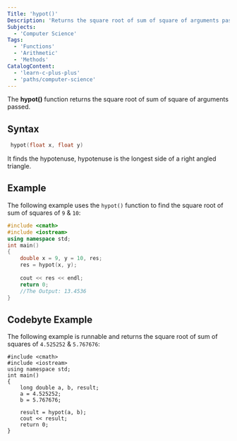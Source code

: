 ```yaml
---
Title: 'hypot()'
Description: 'Returns the square root of sum of square of arguments passed.'
Subjects:
  - 'Computer Science'
Tags:
  - 'Functions'
  - 'Arithmetic'
  - 'Methods'
CatalogContent:
  - 'learn-c-plus-plus'
  - 'paths/computer-science'
---
```


The **hypot()** function returns the square root of sum of square of arguments passed.

## Syntax

```cpp
 hypot(float x, float y)
```

It finds the hypotenuse, hypotenuse is the longest side of a right angled triangle.

## Example

The following example uses the `hypot()` function to find the square root of sum of squares of `9` & `10`:

```cpp
#include <cmath>
#include <iostream>
using namespace std;
int main()
{
    double x = 9, y = 10, res;
    res = hypot(x, y);
  
    cout << res << endl;
    return 0;
    //The Output: 13.4536
}
```

## Codebyte Example

The following example is runnable and returns the square root of sum of squares of `4.525252` & `5.767676`:

```codebyte/cpp
#include <cmath>
#include <iostream>
using namespace std;
int main()
{
    long double a, b, result;
    a = 4.525252;
    b = 5.767676;
  
    result = hypot(a, b);
    cout << result;
    return 0;
}
```
